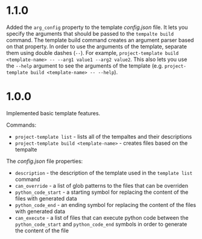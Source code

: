 # 1.1.0
Added the `arg_config` property to the template *config.json* file. It lets you specify the arguments that should be passed to the `tempalte build` command. The template build command creates an argument parser based on that property. In order to use the arguments of the template, separate them using double dashes (`--`). For example, `project-template build <template-name> -- --arg1 value1 --arg2 value2`. This also lets you use the `--help` argument to see the arguments of the template (e.g. `project-template build <template-name> -- --help`).

# 1.0.0
Implemented basic template features.

Commands:
- `project-template list` - lists all of the tempaltes and their descriptions
- `project-template build <template-name>` - creates files based on the tempalte

The *config.json* file properties:
- `description` - the description of the template used in the `template list` command
- `can_override` - a list of glob patterns to the files that can be overriden
- `python_code_start` - a starting symbol for replacing the content of the files with generated data
- `python_code_end` - an ending symbol for replacing the content of the files with generated data
- `can_execute` - a list of files that can execute python code between the `python_code_start` and `python_code_end` symbols in order to generate the content of the file

